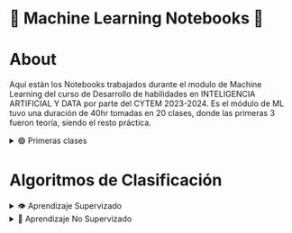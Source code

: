 # 📒 Machine Learning Notebooks 📒
# About
Aquí están los Notebooks trabajados durante el modulo de Machine Learning del curso de Desarrollo de habilidades en INTELIGENCIA ARTIFICIAL Y DATA por parte del CYTEM 2023-2024.
Es el módulo de ML tuvo una duración de 40hr tomadas en 20 clases, donde las primeras 3 fueron teoría, siendo el resto práctica.
<details>
  <summary>🟢 Primeras clases</summary>
  1. Casos de Uso y Aplicaciones de la Ciencia de Datos | Exploramos los conceptos de Big Data, ML, IA y Deep Leraning
  2. Stack Tecnológico | Se revisó el stack de tecnologías que los roles en datos usan
  3.  Introducción al Machine Learning y la Inteligencia Artificial | Fundamentos y ejemplos de IA
</details>

# Algoritmos de Clasificación 
<details>
  <summary> 👁️ Aprendizaje Supervizado </summary>
  
  - 🌲 [Árbol de decisión](https://github.com/PaolaDaft/ML_Morelos_Notebooks2024/tree/main/Clase4) | Clase 4
  - Regresión
  
</details>

<details>
  <summary> 🙈 Aprendizaje No Supervizado </summary>
  - 
</details>





